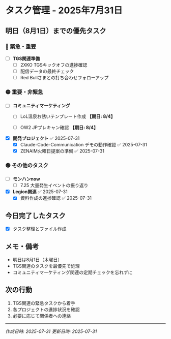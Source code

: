# タスク管理 - 2025年7月31日

## 明日（8月1日）までの優先タスク

### 🔴 緊急・重要
- [ ] **TGS関連準備**
  - [ ] 2XKO TGSキックオフの進捗確認
  - [ ] 配信データの最終チェック
  - [ ] Red Bullさまとの打ち合わせフォローアップ

### 🟡 重要・非緊急
- [ ] **コミュニティマーケティング**
  - [ ] LoL温泉お誘いテンプレート作成 **【期日: 8/4】**
  - [ ] OW2 JPプレキャン確認 **【期日: 8/4】**
  
  
- [x] **開発プロジェクト** ✅ 2025-07-31
  - [x] Claude-Code-Communication デモの動作確認 ✅ 2025-07-31
  - [x] ZENAIM火曜日提案の準備 ✅ 2025-07-31

### 🟢 その他のタスク
- [ ] **モンハンnow**
  - [ ] 7.25 大量発生イベントの振り返り
  
- [x] **Legion関連** ✅ 2025-07-31
  - [x] 資料作成の進捗確認 ✅ 2025-07-31

## 今日完了したタスク
- [x] タスク整理とファイル作成

## メモ・備考
- 明日は8月1日（木曜日）
- TGS関連のタスクを最優先で処理
- コミュニティマーケティング関連の定期チェックを忘れずに

## 次の行動
1. TGS関連の緊急タスクから着手
2. 各プロジェクトの進捗状況を確認
3. 必要に応じて関係者への連絡

---
*作成日時: 2025-07-31*
*更新日時: 2025-07-31*